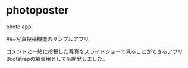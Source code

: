 photoposter
===========

photo app

###写真投稿機能のサンプルアプリ

コメントと一緒に投稿した写真をスライドショーで見ることができるアプリ
Bootstrapの練習用としても開発しました。
